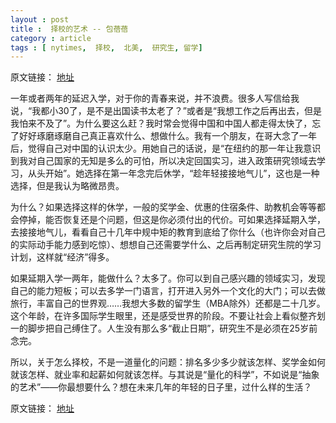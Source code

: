 ```yaml
---
layout : post
title :  择校的艺术 -- 包蓓蓓
category : article
tags : [ nytimes,  择校,  北美,  研究生, 留学]
---
```


原文链接： [地址](http://cn.nytimes.com/article/education/2013/04/13/cc13baobeibei/)

一年或者两年的延迟入学，对于你的青春来说，并不浪费。很多人写信给我说，“我都小30了，是不是出国读书太老了？”或者是“我想工作之后再出去，但是我怕来不及了”。为什么要这么赶？我时常会觉得中国和中国人都走得太快了，忘了好好琢磨琢磨自己真正喜欢什么、想做什么。我有一个朋友，在哥大念了一年后，觉得自己对中国的认识太少。用她自己的话说，是“在纽约的那一年让我意识到我对自己国家的无知是多么的可怕，所以决定回国实习，进入政策研究领域去学习，从头开始”。她选择在第一年念完后休学，“趁年轻接接地气儿”，这也是一种选择，但是我认为略微昂贵。

为什么？如果选择这样的休学，一般的奖学金、优惠的住宿条件、助教机会等等都会停掉，能否恢复还是个问题，但这是你必须付出的代价。可如果选择延期入学，去接接地气儿，看看自己十几年中规中矩的教育到底给了你什么（也许你会对自己的实际动手能力感到吃惊）、想想自己还需要学什么、之后再制定研究生院的学习计划，这样就“经济”得多。

如果延期入学一两年，能做什么？太多了。你可以到自己感兴趣的领域实习，发现自己的能力短板；可以去多学一门语言，打开进入另外一个文化的大门；可以去做旅行，丰富自己的世界观……我想大多数的留学生（MBA除外）还都是二十几岁。这个年龄，在许多国际学生眼里，还是感受世界的阶段。不要让社会上看似整齐划一的脚步把自己缚住了。人生没有那么多“截止日期”，研究生不是必须在25岁前念完。

所以，关于怎么择校，不是一道量化的问题：排名多少多少就该怎样、奖学金如何就该怎样、就业率和起薪如何就该怎样。与其说是“量化的科学”，不如说是“抽象的艺术”——你最想要什么？想在未来几年的年轻的日子里，过什么样的生活？


原文链接： [地址](http://cn.nytimes.com/article/education/2013/04/13/cc13baobeibei/)